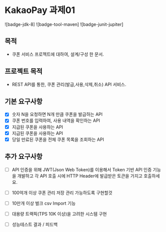 # KakaoPay 과제01  

![badge-jdk-8] ![badge-tool-maven] ![badge-junit-jupiter]

## 목적 
- 쿠폰 서비스 프로젝트에 대하여, 설계/구성 한 문서.

## 프로젝트 목적 
- REST API를 통한, 쿠폰 관리(발급,사용,삭제,취소) API 서비스.

## 기본 요구사항 
- [x] 숫자 N을 요청하면 N개 만큼 쿠폰을 발급하는 API
- [x] 쿠폰 번호를 입력하여, 사용 내역을 확인하는 API
- [x] 지급된 쿠폰을 사용하는 API 
- [x] 지급된 쿠폰을 사용하는 API 
- [x] 당일 만료된 쿠폰을 전체 쿠폰 목록을 조회하는 API 

## 추가 요구사항 
- [ ] API 인증을 위해 JWT(Json Web Token)를 이용해서 Token 기반 API 인증 기능을 개발하고 각 API 호출 시에 HTTP Header에 발급받은 토큰을 가지고 호출하세요.
- [ ] 100억개 이상 쿠폰 관리 저장 관리 가능하도록 구현할것
- [ ] 10만개 이상 벌크 csv Import 기능
- [ ] 대용량 트랙픽(TPS 10K 이상)을 고려한 시스템 구현
- [ ] 성능테스트 결과 / 피드백

